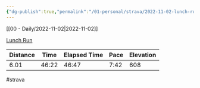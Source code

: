 ```yaml
---
{"dg-publish":true,"permalink":"/01-personal/strava/2022-11-02-lunch-run/"}
---
```



[[00 - Daily/2022-11-02\|2022-11-02]]

[Lunch Run](https://www.strava.com/activities/8059747402)

| Distance | Time  | Elapsed Time | Pace | Elevation |
| -------- | ----- | ------------ | ---- | --------- |
| 6.01     | 46:22 | 46:47        | 7:42 | 608       |




#strava
